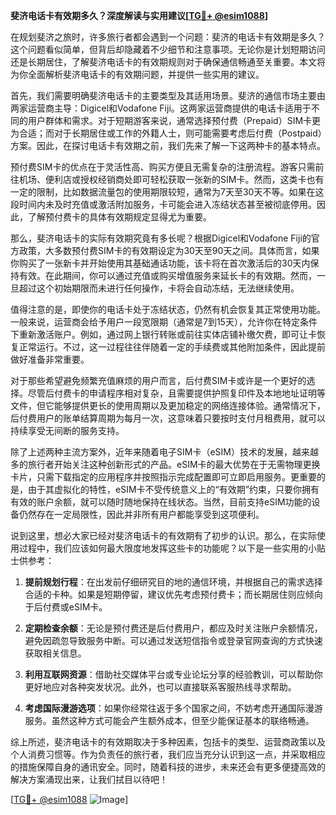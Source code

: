 **斐济电话卡有效期多久？深度解读与实用建议[[TG💪+ @esim1088](https://t.me/s/esim1088)]**

在规划斐济之旅时，许多旅行者都会遇到一个问题：斐济的电话卡有效期是多久？这个问题看似简单，但背后却隐藏着不少细节和注意事项。无论你是计划短期访问还是长期居住，了解斐济电话卡的有效期规则对于确保通信畅通至关重要。本文将为你全面解析斐济电话卡的有效期问题，并提供一些实用的建议。

首先，我们需要明确斐济电话卡的主要类型及其适用场景。斐济的通信市场主要由两家运营商主导：Digicel和Vodafone Fiji。这两家运营商提供的电话卡适用于不同的用户群体和需求。对于短期游客来说，通常选择预付费（Prepaid）SIM卡更为合适；而对于长期居住或工作的外籍人士，则可能需要考虑后付费（Postpaid）方案。因此，在探讨电话卡有效期之前，我们先来了解一下这两种卡的基本特点。

预付费SIM卡的优点在于灵活性高、购买方便且无需复杂的注册流程。游客只需前往机场、便利店或授权经销商处即可轻松获取一张新的SIM卡。然而，这类卡也有一定的限制，比如数据流量包的使用期限较短，通常为7天至30天不等。如果在这段时间内未及时充值或激活附加服务，卡可能会进入冻结状态甚至被彻底停用。因此，了解预付费卡的具体有效期规定显得尤为重要。

那么，斐济电话卡的实际有效期究竟有多长呢？根据Digicel和Vodafone Fiji的官方政策，大多数预付费SIM卡的有效期设定为30天至90天之间。具体而言，如果你购买了一张新卡并开始使用其基础通话功能，该卡将在首次激活后的30天内保持有效。在此期间，你可以通过充值或购买增值服务来延长卡的有效期。然而，一旦超过这个初始期限而未进行任何操作，卡将会自动冻结，无法继续使用。

值得注意的是，即使你的电话卡处于冻结状态，仍然有机会恢复其正常使用功能。一般来说，运营商会给予用户一段宽限期（通常是7到15天），允许你在特定条件下重新激活账户。例如，通过网上银行转账或前往实体店铺补缴欠费，即可让卡恢复正常运行。不过，这一过程往往伴随着一定的手续费或其他附加条件，因此提前做好准备非常重要。

对于那些希望避免频繁充值麻烦的用户而言，后付费SIM卡或许是一个更好的选择。尽管后付费卡的申请程序相对复杂，且需要提供护照复印件及本地地址证明等文件，但它能够提供更长的使用周期以及更加稳定的网络连接体验。通常情况下，后付费用户的账单结算周期为每月一次，这意味着只要按时支付月租费用，就可以持续享受无间断的服务支持。

除了上述两种主流方案外，近年来随着电子SIM卡（eSIM）技术的发展，越来越多的旅行者开始关注这种创新形式的产品。eSIM卡的最大优势在于无需物理更换卡片，只需下载指定的应用程序并按照指示完成配置即可立即启用服务。更重要的是，由于其虚拟化的特性，eSIM卡不受传统意义上的“有效期”约束，只要你拥有有效的账户余额，就可以随时随地保持在线状态。当然，目前支持eSIM功能的设备仍然存在一定局限性，因此并非所有用户都能享受到这项便利。

说到这里，想必大家已经对斐济电话卡的有效期有了初步的认识。那么，在实际使用过程中，我们应该如何最大限度地发挥这些卡的功能呢？以下是一些实用的小贴士供参考：

1. **提前规划行程**：在出发前仔细研究目的地的通信环境，并根据自己的需求选择合适的卡种。如果是短期停留，建议优先考虑预付费卡；而长期居住则应倾向于后付费或eSIM卡。
   
2. **定期检查余额**：无论是预付费还是后付费用户，都应及时关注账户余额情况，避免因疏忽导致服务中断。可以通过发送短信指令或登录官网查询的方式快速获取相关信息。

3. **利用互联网资源**：借助社交媒体平台或专业论坛分享的经验教训，可以帮助你更好地应对各种突发状况。此外，也可以直接联系客服热线寻求帮助。

4. **考虑国际漫游选项**：如果你经常往返于多个国家之间，不妨考虑开通国际漫游服务。虽然这种方式可能会产生额外成本，但至少能保证基本的联络畅通。

综上所述，斐济电话卡的有效期取决于多种因素，包括卡的类型、运营商政策以及个人消费习惯等。作为负责任的旅行者，我们应当充分认识到这一点，并采取相应的措施保障自身的通讯安全。同时，随着科技的进步，未来还会有更多便捷高效的解决方案涌现出来，让我们拭目以待吧！

[[TG💪+ @esim1088](https://t.me/s/esim1088) ![Image](https://i.postimg.cc/4NQfJmqS/Snipaste-2025-05-13-00-14-12.png)]